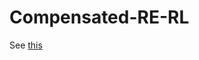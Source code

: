 # Compensated-RE-RL

See [this]

[this]: https://docs.google.com/document/d/12sf0ymR92XEmvFgerT-6FcgDnP-9coUWFe66Cau7N3w/edit?usp=sharing

